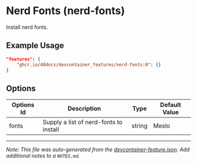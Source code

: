 
# Nerd Fonts (nerd-fonts)

Install nerd fonts.

## Example Usage

```json
"features": {
    "ghcr.io/40docs/devcontainer_features/nerd-fonts:0": {}
}
```

## Options

| Options Id | Description | Type | Default Value |
|-----|-----|-----|-----|
| fonts | Supply a list of nerd-fonts to install | string | Meslo |



---

_Note: This file was auto-generated from the [devcontainer-feature.json](https://github.com/40docs/devcontainer_features/blob/main/src/nerd-fonts/devcontainer-feature.json).  Add additional notes to a `NOTES.md`._
